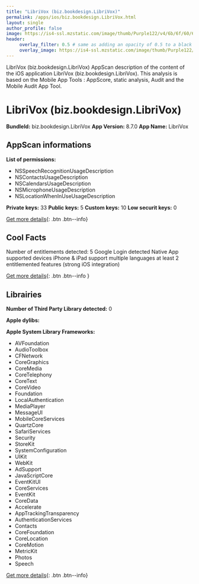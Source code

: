 ```yaml
---
title: "LibriVox (biz.bookdesign.LibriVox)"
permalink: /apps/ios/biz.bookdesign.LibriVox.html
layout: single
author_profile: false
image: https://is4-ssl.mzstatic.com/image/thumb/Purple122/v4/6b/6f/60/6b6f6042-bfeb-3730-a022-8ca99557e952/Icon-Free-0-1x_U007emarketing-0-7-0-sRGB-85-220.png/512x512bb.jpg
header: 
     overlay_filter: 0.5 # same as adding an opacity of 0.5 to a black background
     overlay_image: https://is4-ssl.mzstatic.com/image/thumb/Purple122/v4/6b/6f/60/6b6f6042-bfeb-3730-a022-8ca99557e952/Icon-Free-0-1x_U007emarketing-0-7-0-sRGB-85-220.png/512x512bb.jpg
---
```

LibriVox (biz.bookdesign.LibriVox) AppScan description of the content of the iOS application LibriVox (biz.bookdesign.LibriVox). This analysis is based on the Mobile App Tools : AppScore, static analysis, Audit and the Mobile Audit App Tool.

# LibriVox (biz.bookdesign.LibriVox)

**BundleId:** biz.bookdesign.LibriVox
**App Version:** 8.7.0
**App Name:** LibriVox


## AppScan informations 

**List of permissions:** 
- NSSpeechRecognitionUsageDescription
- NSContactsUsageDescription
- NSCalendarsUsageDescription
- NSMicrophoneUsageDescription
- NSLocationWhenInUseUsageDescription
  
  
**Private keys:** 33
**Public keys:** 5
**Custom keys:** 10
**Low securit keys:** 0
  
[Get more details](/pricing.html){: .btn .btn--info}

## Cool Facts

Number of entitlements detected: 5
Google Login detected
Native App
supported devices iPhone & iPad
support multiple languages
at least 2 entitlemented features (strong iOS integration)
  
[Get more details](/pricing.html){: .btn .btn--info }

## Librairies 
**Number of Third Party Library detected:** 0


**Apple dylibs:**


**Apple System Library Frameworks:**
- AVFoundation
- AudioToolbox
- CFNetwork
- CoreGraphics
- CoreMedia
- CoreTelephony
- CoreText
- CoreVideo
- Foundation
- LocalAuthentication
- MediaPlayer
- MessageUI
- MobileCoreServices
- QuartzCore
- SafariServices
- Security
- StoreKit
- SystemConfiguration
- UIKit
- WebKit
- AdSupport
- JavaScriptCore
- EventKitUI
- CoreServices
- EventKit
- CoreData
- Accelerate
- AppTrackingTransparency
- AuthenticationServices
- Contacts
- CoreFoundation
- CoreLocation
- CoreMotion
- MetricKit
- Photos
- Speech


  
[Get more details](/pricing.html){: .btn .btn--info}

